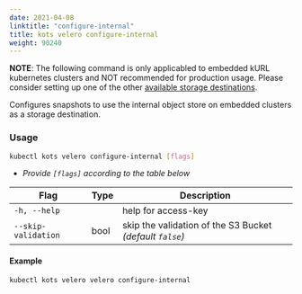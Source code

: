 ```yaml
---
date: 2021-04-08
linktitle: "configure-internal"
title: kots velero configure-internal
weight: 90240
---
```


**NOTE**: The following command is only applicabled to embedded kURL kubernetes clusters and NOT recommended for production usage. 
Please consider setting up one of the other [available storage destinations](/kotsadm/snapshots/storage-destinations).

Configures snapshots to use the internal object store on embedded clusters as a storage destination. 

### Usage

```bash
kubectl kots velero configure-internal [flags]
```

- _Provide `[flags]` according to the table below_

| Flag                   | Type   | Description                                                                   |
|------------------------|--------|-------------------------------------------------------------------------------|
| `-h, --help`           |        | help for access-key                                                           |
| `--skip-validation`    | bool   | skip the validation of the S3 Bucket _(default `false`)_                      |

#### Example

```bash
kubectl kots velero velero configure-internal 
```
